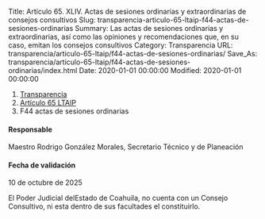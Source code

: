 Title: Artículo 65. XLIV. Actas de sesiones ordinarias y extraordinarias de consejos consultivos
Slug: transparencia-articulo-65-ltaip-f44-actas-de-sesiones-ordinarias
Summary: Las actas de sesiones ordinarias y extraordinarias, así como las opiniones y recomendaciones que, en su caso, emitan los consejos consultivos
Category: Transparencia
URL: transparencia/articulo-65-ltaip/f44-actas-de-sesiones-ordinarias/
Save_As: transparencia/articulo-65-ltaip/f44-actas-de-sesiones-ordinarias/index.html
Date: 2020-01-01 00:00:00
Modified: 2020-01-01 00:00:00


<nav aria-label="breadcrumb">
<ol class="breadcrumb">
<li class="breadcrumb-item"><a href="../../">Transparencia</a></li>
<li class="breadcrumb-item"><a href="../">Artículo 65 LTAIP</a></li>
<li class="breadcrumb-item active" aria-current="page">F44 actas de sesiones ordinarias</li>
</ol>
</nav>



#### Responsable

Maestro Rodrigo González Morales, Secretario Técnico y de Planeación


#### Fecha de validación

10 de octubre de 2025


El Poder Judicial delEstado de Coahuila, no cuenta con un Consejo Consultivo, ni esta dentro de sus facultades el constituirlo.
